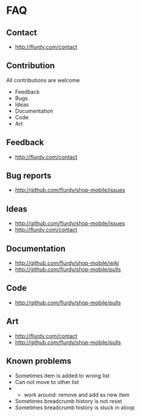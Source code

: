 # FAQ

## Contact

* http://flurdy.com/contact


## Contribution

All contributions are welcome

* Feedback
* Bugs
* Ideas
* Documentation
* Code
* Art



## Feedback

* http://flurdy.com/contact

## Bug reports

* http://github.com/flurdy/shop-mobile/issues

## Ideas

* http://github.com/flurdy/shop-mobile/issues
* http://flurdy.com/contact

## Documentation

* http://github.com/flurdy/shop-mobile/wiki
* http://github.com/flurdy/shop-mobile/pulls

## Code

* http://github.com/flurdy/shop-mobile/pulls

## Art

* http://flurdy.com/contact
* http://github.com/flurdy/shop-mobile/pulls


## Known problems

* Sometimes item is added to wrong list
* Can not move to other list
* - work around: remove and add as new item
* Sometimes breadcrumb history is not reset
* Sometimes breadcrumb history is stuck in aloop


